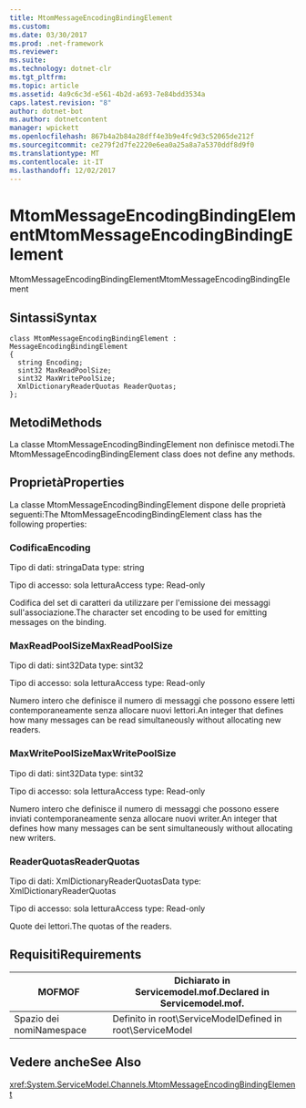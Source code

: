 ```yaml
---
title: MtomMessageEncodingBindingElement
ms.custom: 
ms.date: 03/30/2017
ms.prod: .net-framework
ms.reviewer: 
ms.suite: 
ms.technology: dotnet-clr
ms.tgt_pltfrm: 
ms.topic: article
ms.assetid: 4a9c6c3d-e561-4b2d-a693-7e84bdd3534a
caps.latest.revision: "8"
author: dotnet-bot
ms.author: dotnetcontent
manager: wpickett
ms.openlocfilehash: 867b4a2b84a28dff4e3b9e4fc9d3c52065de212f
ms.sourcegitcommit: ce279f2d7fe2220e6ea0a25a8a7a5370ddf8d9f0
ms.translationtype: MT
ms.contentlocale: it-IT
ms.lasthandoff: 12/02/2017
---
```

# <a name="mtommessageencodingbindingelement"></a><span data-ttu-id="94541-102">MtomMessageEncodingBindingElement</span><span class="sxs-lookup"><span data-stu-id="94541-102">MtomMessageEncodingBindingElement</span></span>
<span data-ttu-id="94541-103">MtomMessageEncodingBindingElement</span><span class="sxs-lookup"><span data-stu-id="94541-103">MtomMessageEncodingBindingElement</span></span>  
  
## <a name="syntax"></a><span data-ttu-id="94541-104">Sintassi</span><span class="sxs-lookup"><span data-stu-id="94541-104">Syntax</span></span>  
  
```  
class MtomMessageEncodingBindingElement : MessageEncodingBindingElement  
{  
  string Encoding;  
  sint32 MaxReadPoolSize;  
  sint32 MaxWritePoolSize;  
  XmlDictionaryReaderQuotas ReaderQuotas;  
};  
```  
  
## <a name="methods"></a><span data-ttu-id="94541-105">Metodi</span><span class="sxs-lookup"><span data-stu-id="94541-105">Methods</span></span>  
 <span data-ttu-id="94541-106">La classe MtomMessageEncodingBindingElement non definisce metodi.</span><span class="sxs-lookup"><span data-stu-id="94541-106">The MtomMessageEncodingBindingElement class does not define any methods.</span></span>  
  
## <a name="properties"></a><span data-ttu-id="94541-107">Proprietà</span><span class="sxs-lookup"><span data-stu-id="94541-107">Properties</span></span>  
 <span data-ttu-id="94541-108">La classe MtomMessageEncodingBindingElement dispone delle proprietà seguenti:</span><span class="sxs-lookup"><span data-stu-id="94541-108">The MtomMessageEncodingBindingElement class has the following properties:</span></span>  
  
### <a name="encoding"></a><span data-ttu-id="94541-109">Codifica</span><span class="sxs-lookup"><span data-stu-id="94541-109">Encoding</span></span>  
 <span data-ttu-id="94541-110">Tipo di dati: stringa</span><span class="sxs-lookup"><span data-stu-id="94541-110">Data type: string</span></span>  
  
 <span data-ttu-id="94541-111">Tipo di accesso: sola lettura</span><span class="sxs-lookup"><span data-stu-id="94541-111">Access type: Read-only</span></span>  
  
 <span data-ttu-id="94541-112">Codifica del set di caratteri da utilizzare per l'emissione dei messaggi sull'associazione.</span><span class="sxs-lookup"><span data-stu-id="94541-112">The character set encoding to be used for emitting messages on the binding.</span></span>  
  
### <a name="maxreadpoolsize"></a><span data-ttu-id="94541-113">MaxReadPoolSize</span><span class="sxs-lookup"><span data-stu-id="94541-113">MaxReadPoolSize</span></span>  
 <span data-ttu-id="94541-114">Tipo di dati: sint32</span><span class="sxs-lookup"><span data-stu-id="94541-114">Data type: sint32</span></span>  
  
 <span data-ttu-id="94541-115">Tipo di accesso: sola lettura</span><span class="sxs-lookup"><span data-stu-id="94541-115">Access type: Read-only</span></span>  
  
 <span data-ttu-id="94541-116">Numero intero che definisce il numero di messaggi che possono essere letti contemporaneamente senza allocare nuovi lettori.</span><span class="sxs-lookup"><span data-stu-id="94541-116">An integer that defines how many messages can be read simultaneously without allocating new readers.</span></span>  
  
### <a name="maxwritepoolsize"></a><span data-ttu-id="94541-117">MaxWritePoolSize</span><span class="sxs-lookup"><span data-stu-id="94541-117">MaxWritePoolSize</span></span>  
 <span data-ttu-id="94541-118">Tipo di dati: sint32</span><span class="sxs-lookup"><span data-stu-id="94541-118">Data type: sint32</span></span>  
  
 <span data-ttu-id="94541-119">Tipo di accesso: sola lettura</span><span class="sxs-lookup"><span data-stu-id="94541-119">Access type: Read-only</span></span>  
  
 <span data-ttu-id="94541-120">Numero intero che definisce il numero di messaggi che possono essere inviati contemporaneamente senza allocare nuovi writer.</span><span class="sxs-lookup"><span data-stu-id="94541-120">An integer that defines how many messages can be sent simultaneously without allocating new writers.</span></span>  
  
### <a name="readerquotas"></a><span data-ttu-id="94541-121">ReaderQuotas</span><span class="sxs-lookup"><span data-stu-id="94541-121">ReaderQuotas</span></span>  
 <span data-ttu-id="94541-122">Tipo di dati: XmlDictionaryReaderQuotas</span><span class="sxs-lookup"><span data-stu-id="94541-122">Data type: XmlDictionaryReaderQuotas</span></span>  
  
 <span data-ttu-id="94541-123">Tipo di accesso: sola lettura</span><span class="sxs-lookup"><span data-stu-id="94541-123">Access type: Read-only</span></span>  
  
 <span data-ttu-id="94541-124">Quote dei lettori.</span><span class="sxs-lookup"><span data-stu-id="94541-124">The quotas of the readers.</span></span>  
  
## <a name="requirements"></a><span data-ttu-id="94541-125">Requisiti</span><span class="sxs-lookup"><span data-stu-id="94541-125">Requirements</span></span>  
  
|<span data-ttu-id="94541-126">MOF</span><span class="sxs-lookup"><span data-stu-id="94541-126">MOF</span></span>|<span data-ttu-id="94541-127">Dichiarato in Servicemodel.mof.</span><span class="sxs-lookup"><span data-stu-id="94541-127">Declared in Servicemodel.mof.</span></span>|  
|---------|-----------------------------------|  
|<span data-ttu-id="94541-128">Spazio dei nomi</span><span class="sxs-lookup"><span data-stu-id="94541-128">Namespace</span></span>|<span data-ttu-id="94541-129">Definito in root\ServiceModel</span><span class="sxs-lookup"><span data-stu-id="94541-129">Defined in root\ServiceModel</span></span>|  
  
## <a name="see-also"></a><span data-ttu-id="94541-130">Vedere anche</span><span class="sxs-lookup"><span data-stu-id="94541-130">See Also</span></span>  
 <xref:System.ServiceModel.Channels.MtomMessageEncodingBindingElement>
